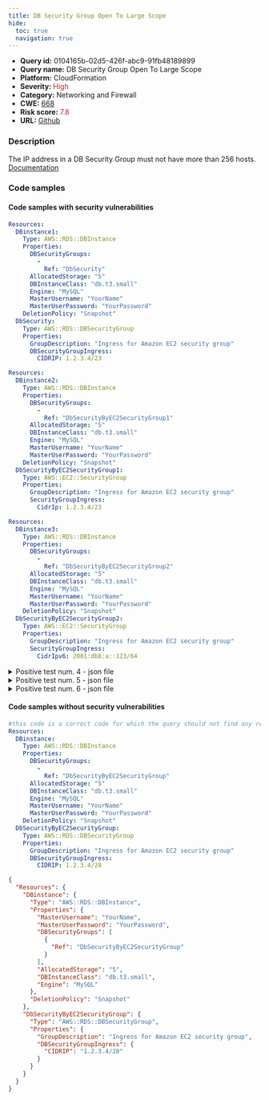 ```yaml
---
title: DB Security Group Open To Large Scope
hide:
  toc: true
  navigation: true
---
```


<style>
  .highlight .hll {
    background-color: #ff171742;
  }
  .md-content {
    max-width: 1100px;
    margin: 0 auto;
  }
</style>

-   **Query id:** 0104165b-02d5-426f-abc9-91fb48189899
-   **Query name:** DB Security Group Open To Large Scope
-   **Platform:** CloudFormation
-   **Severity:** <span style="color:#bb2124">High</span>
-   **Category:** Networking and Firewall
-   **CWE:** <a href="https://cwe.mitre.org/data/definitions/668.html" onclick="newWindowOpenerSafe(event, 'https://cwe.mitre.org/data/definitions/668.html')">668</a>
-   **Risk score:** <span style="color:#bb2124">7.8</span>
-   **URL:** [Github](https://github.com/Checkmarx/kics/tree/master/assets/queries/cloudFormation/aws/db_security_group_open_to_large_scope)

### Description
The IP address in a DB Security Group must not have more than 256 hosts.<br>
[Documentation](https://docs.aws.amazon.com/AWSCloudFormation/latest/UserGuide/aws-properties-rds-database-instance.html)

### Code samples
#### Code samples with security vulnerabilities
```yaml title="Positive test num. 1 - yaml file" hl_lines="18"
Resources:
  DBinstance1:
    Type: AWS::RDS::DBInstance
    Properties:
      DBSecurityGroups:
        -
          Ref: "DbSecurity"
      AllocatedStorage: "5"
      DBInstanceClass: "db.t3.small"
      Engine: "MySQL"
      MasterUsername: "YourName"
      MasterUserPassword: "YourPassword"
    DeletionPolicy: "Snapshot"
  DbSecurity:
    Type: AWS::RDS::DBSecurityGroup
    Properties:
      GroupDescription: "Ingress for Amazon EC2 security group"
      DBSecurityGroupIngress:
        CIDRIP: 1.2.3.4/23

```
```yaml title="Positive test num. 2 - yaml file" hl_lines="18"
Resources:
  DBinstance2:
    Type: AWS::RDS::DBInstance
    Properties:
      DBSecurityGroups:
        -
          Ref: "DbSecurityByEC2SecurityGroup1"
      AllocatedStorage: "5"
      DBInstanceClass: "db.t3.small"
      Engine: "MySQL"
      MasterUsername: "YourName"
      MasterUserPassword: "YourPassword"
    DeletionPolicy: "Snapshot"
  DbSecurityByEC2SecurityGroup1:
    Type: AWS::EC2::SecurityGroup
    Properties:
      GroupDescription: "Ingress for Amazon EC2 security group"
      SecurityGroupIngress:
        CidrIp: 1.2.3.4/23

```
```yaml title="Positive test num. 3 - yaml file" hl_lines="18"
Resources:
  DBinstance3:
    Type: AWS::RDS::DBInstance
    Properties:
      DBSecurityGroups:
        -
          Ref: "DbSecurityByEC2SecurityGroup2"
      AllocatedStorage: "5"
      DBInstanceClass: "db.t3.small"
      Engine: "MySQL"
      MasterUsername: "YourName"
      MasterUserPassword: "YourPassword"
    DeletionPolicy: "Snapshot"
  DbSecurityByEC2SecurityGroup2:
    Type: AWS::EC2::SecurityGroup
    Properties:
      GroupDescription: "Ingress for Amazon EC2 security group"
      SecurityGroupIngress:
        CidrIpv6: 2001:db8:a::123/64

```
<details><summary>Positive test num. 4 - json file</summary>

```json hl_lines="23"
{
  "Resources": {
    "DBinstance1": {
      "DeletionPolicy": "Snapshot",
      "Type": "AWS::RDS::DBInstance",
      "Properties": {
        "DBInstanceClass": "db.t3.small",
        "Engine": "MySQL",
        "MasterUsername": "YourName",
        "MasterUserPassword": "YourPassword",
        "DBSecurityGroups": [
          {
            "Ref": "DbSecurity"
          }
        ],
        "AllocatedStorage": "5"
      }
    },
    "DbSecurity": {
      "Type": "AWS::RDS::DBSecurityGroup",
      "Properties": {
        "GroupDescription": "Ingress for Amazon EC2 security group",
        "DBSecurityGroupIngress": {
          "CIDRIP": "1.2.3.4/23"
        }
      }
    }
  }
}

```
</details>
<details><summary>Positive test num. 5 - json file</summary>

```json hl_lines="23"
{
  "Resources": {
    "DBinstance2": {
      "DeletionPolicy": "Snapshot",
      "Type": "AWS::RDS::DBInstance",
      "Properties": {
        "DBSecurityGroups": [
          {
            "Ref": "DbSecurityByEC2SecurityGroup1"
          }
        ],
        "AllocatedStorage": "5",
        "DBInstanceClass": "db.t3.small",
        "Engine": "MySQL",
        "MasterUsername": "YourName",
        "MasterUserPassword": "YourPassword"
      }
    },
    "DbSecurityByEC2SecurityGroup1": {
      "Type": "AWS::EC2::SecurityGroup",
      "Properties": {
        "GroupDescription": "Ingress for Amazon EC2 security group",
        "SecurityGroupIngress": {
          "CidrIp": "1.2.3.4/23"
        }
      }
    }
  }
}

```
</details>
<details><summary>Positive test num. 6 - json file</summary>

```json hl_lines="23"
{
  "Resources": {
    "DBinstance3": {
      "Type": "AWS::RDS::DBInstance",
      "Properties": {
        "MasterUsername": "YourName",
        "MasterUserPassword": "YourPassword",
        "DBSecurityGroups": [
          {
            "Ref": "DbSecurityByEC2SecurityGroup2"
          }
        ],
        "AllocatedStorage": "5",
        "DBInstanceClass": "db.t3.small",
        "Engine": "MySQL"
      },
      "DeletionPolicy": "Snapshot"
    },
    "DbSecurityByEC2SecurityGroup2": {
      "Type": "AWS::EC2::SecurityGroup",
      "Properties": {
        "GroupDescription": "Ingress for Amazon EC2 security group",
        "SecurityGroupIngress": {
          "CidrIpv6": "2001:db8:a::123/64"
        }
      }
    }
  }
}

```
</details>


#### Code samples without security vulnerabilities
```yaml title="Negative test num. 1 - yaml file"
#this code is a correct code for which the query should not find any result
Resources:
  DBinstance:
    Type: AWS::RDS::DBInstance
    Properties:
      DBSecurityGroups:
        -
          Ref: "DbSecurityByEC2SecurityGroup"
      AllocatedStorage: "5"
      DBInstanceClass: "db.t3.small"
      Engine: "MySQL"
      MasterUsername: "YourName"
      MasterUserPassword: "YourPassword"
    DeletionPolicy: "Snapshot"
  DbSecurityByEC2SecurityGroup:
    Type: AWS::RDS::DBSecurityGroup
    Properties:
      GroupDescription: "Ingress for Amazon EC2 security group"
      DBSecurityGroupIngress:
        CIDRIP: 1.2.3.4/28
```
```json title="Negative test num. 2 - json file"
{
  "Resources": {
    "DBinstance": {
      "Type": "AWS::RDS::DBInstance",
      "Properties": {
        "MasterUsername": "YourName",
        "MasterUserPassword": "YourPassword",
        "DBSecurityGroups": [
          {
            "Ref": "DbSecurityByEC2SecurityGroup"
          }
        ],
        "AllocatedStorage": "5",
        "DBInstanceClass": "db.t3.small",
        "Engine": "MySQL"
      },
      "DeletionPolicy": "Snapshot"
    },
    "DbSecurityByEC2SecurityGroup": {
      "Type": "AWS::RDS::DBSecurityGroup",
      "Properties": {
        "GroupDescription": "Ingress for Amazon EC2 security group",
        "DBSecurityGroupIngress": {
          "CIDRIP": "1.2.3.4/28"
        }
      }
    }
  }
}

```


